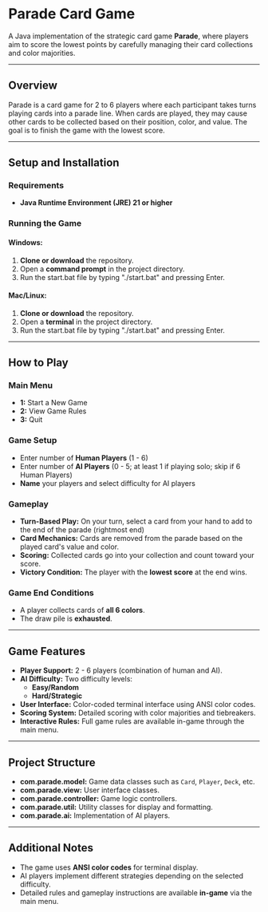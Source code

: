 # Parade Card Game

A Java implementation of the strategic card game **Parade**, where players aim to score the lowest points by carefully managing their card collections and color majorities.

---

## Overview

Parade is a card game for 2 to 6 players where each participant takes turns playing cards into a parade line. When cards are played, they may cause other cards to be collected based on their position, color, and value. The goal is to finish the game with the lowest score.

---

## Setup and Installation

### Requirements
- **Java Runtime Environment (JRE) 21 or higher**

### Running the Game

#### Windows:
1. **Clone or download** the repository.
2. Open a **command prompt** in the project directory.
3. Run the start.bat file by typing "./start.bat" and pressing Enter.

#### Mac/Linux:
1. **Clone or download** the repository.
2. Open a **terminal** in the project directory.
4. Run the start.bat file by typing "./start.bat" and pressing Enter.

---

## How to Play

### Main Menu
- **1:** Start a New Game
- **2:** View Game Rules
- **3:** Quit

### Game Setup
- Enter number of **Human Players** (1 - 6)
- Enter number of **AI Players** (0 - 5; at least 1 if playing solo; skip if 6 Human Players)
- **Name** your players and select difficulty for AI players

### Gameplay
- **Turn-Based Play:** On your turn, select a card from your hand to add to the end of the parade (rightmost end)
- **Card Mechanics:** Cards are removed from the parade based on the played card's value and color.
- **Scoring:** Collected cards go into your collection and count toward your score.
- **Victory Condition:** The player with the **lowest score** at the end wins.

### Game End Conditions
- A player collects cards of **all 6 colors**.
- The draw pile is **exhausted**.

---

## Game Features

- **Player Support:** 2 - 6 players (combination of human and AI).
- **AI Difficulty:** Two difficulty levels:
  - **Easy/Random**
  - **Hard/Strategic**
- **User Interface:** Color-coded terminal interface using ANSI color codes.
- **Scoring System:** Detailed scoring with color majorities and tiebreakers.
- **Interactive Rules:** Full game rules are available in-game through the main menu.

---

## Project Structure

- **com.parade.model:** Game data classes such as `Card`, `Player`, `Deck`, etc.
- **com.parade.view:** User interface classes.
- **com.parade.controller:** Game logic controllers.
- **com.parade.util:** Utility classes for display and formatting.
- **com.parade.ai:** Implementation of AI players.

---

## Additional Notes

- The game uses **ANSI color codes** for terminal display.
- AI players implement different strategies depending on the selected difficulty.
- Detailed rules and gameplay instructions are available **in-game** via the main menu.
